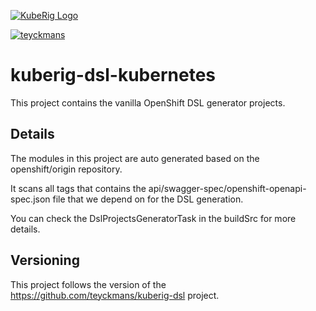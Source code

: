 [![KubeRig Logo](https://github.com/teyckmans/kuberig/blob/master/docs/images/website_logo_transparent_background.png)](https://github.com/teyckmans/kuberig)

[![teyckmans](https://circleci.com/gh/teyckmans/kuberig-dsl-openshift.svg?style=svg)](https://app.circleci.com/pipelines/github/teyckmans/kuberig-dsl-openshift)

# kuberig-dsl-kubernetes

This project contains the vanilla OpenShift DSL generator projects.

## Details

The modules in this project are auto generated based on the openshift/origin repository.

It scans all tags that contains the api/swagger-spec/openshift-openapi-spec.json file that we depend on for the DSL generation.

You can check the DslProjectsGeneratorTask in the buildSrc for more details.

## Versioning

This project follows the version of the https://github.com/teyckmans/kuberig-dsl project.